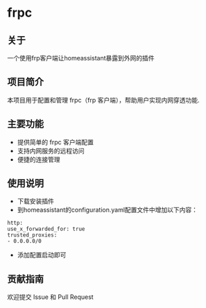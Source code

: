 # frpc

## 关于

一个使用frp客户端让homeassistant暴露到外网的插件

## 项目简介

本项目用于配置和管理 frpc（frp 客户端），帮助用户实现内网穿透功能.

## 主要功能

- 提供简单的 frpc 客户端配置
- 支持内网服务的远程访问
- 便捷的连接管理

## 使用说明
* 下载安装插件
* 到homeassistant的configuration.yaml配置文件中增加以下内容：
```shell
http:
use_x_forwarded_for: true
trusted_proxies:
- 0.0.0.0/0
```
* 添加配置启动即可


## 贡献指南

欢迎提交 Issue 和 Pull Request
